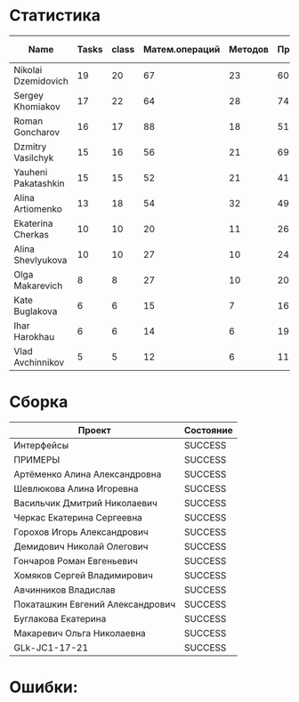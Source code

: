 # Статистика

| Name | Tasks | class | Матем.операций | Методов | Присваиваний | анон.класов | внутр.класов | констант | логирование | лямбды | переменных | перхватов исключений | приват. методов | приват. полей | сравнений | циклов |
| --- | --- | --- | --- | --- | --- | --- | --- | --- | --- | --- | --- | --- | --- | --- | --- | --- |
| Nikolai Dzemidovich | 19 | 20 | 67 | 23 | 60 | 0 | 0 | 1 | 0 | 0 | 55 | 0 | 0 | 1 | 34 | 7 |
| Sergey Khomiakov | 17 | 22 | 64 | 28 | 74 | 0 | 0 | 0 | 0 | 0 | 58 | 4 | 4 | 0 | 32 | 5 |
| Roman Goncharov | 16 | 17 | 88 | 18 | 51 | 0 | 0 | 0 | 0 | 0 | 47 | 0 | 0 | 0 | 34 | 5 |
| Dzmitry Vasilchyk | 15 | 16 | 56 | 21 | 69 | 0 | 0 | 0 | 0 | 0 | 64 | 0 | 5 | 0 | 19 | 4 |
| Yauheni Pakatashkin | 15 | 15 | 52 | 21 | 41 | 0 | 0 | 0 | 0 | 0 | 37 | 0 | 3 | 0 | 15 | 9 |
| Alina Artiomenko | 13 | 18 | 54 | 32 | 49 | 0 | 0 | 0 | 0 | 0 | 44 | 3 | 7 | 1 | 12 | 9 |
| Ekaterina Cherkas | 10 | 10 | 20 | 11 | 26 | 0 | 0 | 0 | 0 | 0 | 26 | 0 | 0 | 0 | 1 | 0 |
| Alina Shevlyukova | 10 | 10 | 27 | 10 | 24 | 0 | 0 | 0 | 0 | 0 | 26 | 0 | 0 | 0 | 2 | 0 |
| Olga Makarevich | 8 | 8 | 27 | 10 | 20 | 0 | 0 | 0 | 0 | 0 | 20 | 0 | 0 | 0 | 11 | 0 |
| Kate Buglakova | 6 | 6 | 15 | 7 | 16 | 0 | 0 | 0 | 0 | 0 | 16 | 0 | 0 | 0 | 0 | 0 |
| Ihar Harokhau | 6 | 6 | 14 | 6 | 19 | 0 | 0 | 0 | 0 | 0 | 19 | 0 | 0 | 0 | 0 | 1 |
| Vlad Avchinnikov | 5 | 5 | 12 | 6 | 11 | 0 | 0 | 0 | 0 | 0 | 11 | 0 | 0 | 0 | 0 | 0 |


# Сборка

| Проект | Состояние |
| --- | --- |
| Интерфейсы  | SUCCESS |
| ПРИМЕРЫ  | SUCCESS |
| Артёменко Алина Александровна  | SUCCESS |
| Шевлюкова Алина Игоревна  | SUCCESS |
| Васильчик Дмитрий Николаевич  | SUCCESS |
| Черкас Екатерина Сергеевна  | SUCCESS |
| Горохов Игорь Александрович  | SUCCESS |
| Демидович Николай Олегович  | SUCCESS |
| Гончаров Роман Евгеньевич  | SUCCESS |
| Хомяков Сергей Владимирович  | SUCCESS |
| Авчинников Владислав  | SUCCESS |
| Покаташкин Евгений Александрович  | SUCCESS |
| Буглакова Екатерина  | SUCCESS |
| Макаревич Ольга Николаевна  | SUCCESS |
| GLk-JC1-17-21  | SUCCESS |


# Ошибки:

